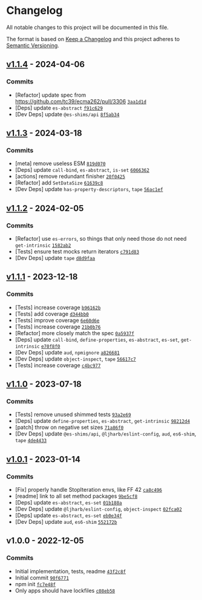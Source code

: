 # Changelog

All notable changes to this project will be documented in this file.

The format is based on [Keep a Changelog](https://keepachangelog.com/en/1.0.0/)
and this project adheres to [Semantic Versioning](https://semver.org/spec/v2.0.0.html).

## [v1.1.4](https://github.com/es-shims/Set.prototype.isSubsetOf/compare/v1.1.3...v1.1.4) - 2024-04-06

### Commits

- [Refactor] update spec from https://github.com/tc39/ecma262/pull/3306 [`3aa1d1d`](https://github.com/es-shims/Set.prototype.isSubsetOf/commit/3aa1d1d527ed5b6a39e442f11768b3a44d83a0a0)
- [Deps] update `es-abstract` [`f91c629`](https://github.com/es-shims/Set.prototype.isSubsetOf/commit/f91c629ce397af4c9b4d2eee535d81e82e07e618)
- [Dev Deps] update `@es-shims/api` [`8f5ab34`](https://github.com/es-shims/Set.prototype.isSubsetOf/commit/8f5ab34a569e5cb1725a1a33d55dbf285eb29dc6)

## [v1.1.3](https://github.com/es-shims/Set.prototype.isSubsetOf/compare/v1.1.2...v1.1.3) - 2024-03-18

### Commits

- [meta] remove useless ESM [`819d070`](https://github.com/es-shims/Set.prototype.isSubsetOf/commit/819d070bee5f139d65c195a715364df212016df8)
- [Deps] update `call-bind`, `es-abstract`, `is-set` [`6066362`](https://github.com/es-shims/Set.prototype.isSubsetOf/commit/6066362e409dbfc9307ef922a9adb9eced67f6b1)
- [actions] remove redundant finisher [`20f0425`](https://github.com/es-shims/Set.prototype.isSubsetOf/commit/20f042504fdc82bbd3c494b01aa770d95250cdfa)
- [Refactor] add `SetDataSize` [`61639c8`](https://github.com/es-shims/Set.prototype.isSubsetOf/commit/61639c88b2b8a0b73be0fb8428f40a9b313828f0)
- [Dev Deps] update `has-property-descriptors`, `tape` [`56ac1ef`](https://github.com/es-shims/Set.prototype.isSubsetOf/commit/56ac1ef2552d14bcaf69aaf643c49fce6d8357dd)

## [v1.1.2](https://github.com/es-shims/Set.prototype.isSubsetOf/compare/v1.1.1...v1.1.2) - 2024-02-05

### Commits

- [Refactor] use `es-errors`, so things that only need those do not need `get-intrinsic` [`1582ab2`](https://github.com/es-shims/Set.prototype.isSubsetOf/commit/1582ab2eba32ed4415e4d00eebae072b0af9c326)
- [Tests] ensure test mocks return iterators [`c791d83`](https://github.com/es-shims/Set.prototype.isSubsetOf/commit/c791d839602514006c8a6409da3525aa4b80f7e5)
- [Dev Deps] update `tape` [`d8d9faa`](https://github.com/es-shims/Set.prototype.isSubsetOf/commit/d8d9faa754dfc4ca83233f76d6d7653008c7f34e)

## [v1.1.1](https://github.com/es-shims/Set.prototype.isSubsetOf/compare/v1.1.0...v1.1.1) - 2023-12-18

### Commits

- [Tests] increase coverage [`b96162b`](https://github.com/es-shims/Set.prototype.isSubsetOf/commit/b96162b841bf076936559315f09394ddd7382037)
- [Tests] add coverage [`d344bb0`](https://github.com/es-shims/Set.prototype.isSubsetOf/commit/d344bb0705f74016a584e54812fc420780a9317f)
- [Tests] improve coverage [`6e60d6e`](https://github.com/es-shims/Set.prototype.isSubsetOf/commit/6e60d6ebc600a5c069f7d2740a17c1d586d8cfca)
- [Tests] increase coverage [`21b0b76`](https://github.com/es-shims/Set.prototype.isSubsetOf/commit/21b0b76a5e0fc1894f7a7413daa3e5725f52c400)
- [Refactor] more closely match the spec [`0a5937f`](https://github.com/es-shims/Set.prototype.isSubsetOf/commit/0a5937f2bf71caa9630b12180c3d85951450c09f)
- [Deps] update `call-bind`, `define-properties`, `es-abstract`, `es-set`, `get-intrinsic` [`e70f8f0`](https://github.com/es-shims/Set.prototype.isSubsetOf/commit/e70f8f0fec973866d75f2bea66fc1df2c8c3d7d2)
- [Dev Deps] update `aud`, `npmignore` [`a826681`](https://github.com/es-shims/Set.prototype.isSubsetOf/commit/a8266814db4dbc92b1f8179e221aa80fb043e687)
- [Dev Deps] update `object-inspect`, `tape` [`56617c7`](https://github.com/es-shims/Set.prototype.isSubsetOf/commit/56617c71e4d91d67f976c624831ef69c23b5a471)
- [Tests] increase coverage [`c4bc977`](https://github.com/es-shims/Set.prototype.isSubsetOf/commit/c4bc9772b3bbc112d103da32b08129bf1683ad4f)

## [v1.1.0](https://github.com/es-shims/Set.prototype.isSubsetOf/compare/v1.0.1...v1.1.0) - 2023-07-18

### Commits

- [Tests] remove unused shimmed tests [`93a2e69`](https://github.com/es-shims/Set.prototype.isSubsetOf/commit/93a2e6914088777ac2d5cacee5ae8ed2a739c717)
- [Deps] update `define-properties`, `es-abstract`, `get-intrinsic` [`98212d4`](https://github.com/es-shims/Set.prototype.isSubsetOf/commit/98212d43598fb61d75b6b153487da2b8b14e5446)
- [patch] throw on negative set sizes [`71a86f0`](https://github.com/es-shims/Set.prototype.isSubsetOf/commit/71a86f08138720405674635da2c69baa65ba81a0)
- [Dev Deps] update `@es-shims/api`, `@ljharb/eslint-config`, `aud`, `es6-shim`, `tape` [`4de4433`](https://github.com/es-shims/Set.prototype.isSubsetOf/commit/4de44331e8737a0aa11dfdeb5d034a102a0d5fd8)

## [v1.0.1](https://github.com/es-shims/Set.prototype.isSubsetOf/compare/v1.0.0...v1.0.1) - 2023-01-14

### Commits

- [Fix] properly handle StopIteration envs, like FF 42 [`ca8c496`](https://github.com/es-shims/Set.prototype.isSubsetOf/commit/ca8c496cb81641e949fcd2ca9c1555d6a37aeac4)
- [readme] link to all set method packages [`9be5cf8`](https://github.com/es-shims/Set.prototype.isSubsetOf/commit/9be5cf8b1900fa37dd35dd87796409793ec86879)
- [Deps] update `es-abstract`, `es-set` [`01b188a`](https://github.com/es-shims/Set.prototype.isSubsetOf/commit/01b188a40ad8065a16f0bd03133aeadf2e89198d)
- [Dev Deps] update `@ljharb/eslint-config`, `object-inspect` [`02fca02`](https://github.com/es-shims/Set.prototype.isSubsetOf/commit/02fca020323133477b0487fd8aadce678a630bcb)
- [Deps] update `es-abstract`, `es-set` [`eb0e34f`](https://github.com/es-shims/Set.prototype.isSubsetOf/commit/eb0e34f67586516bc0d77ae488e270b050473aea)
- [Dev Deps] update `aud`, `es6-shim` [`552172b`](https://github.com/es-shims/Set.prototype.isSubsetOf/commit/552172bb16fe34f9f5da50254c64516b5696b7e2)

## v1.0.0 - 2022-12-05

### Commits

- Initial implementation, tests, readme [`43f2c8f`](https://github.com/es-shims/Set.prototype.isSubsetOf/commit/43f2c8fa8be2dc7113ad8099e705d88ebaf8901b)
- Initial commit [`90f6771`](https://github.com/es-shims/Set.prototype.isSubsetOf/commit/90f67717a64d9ecf3b8ca4f199080984041482ee)
- npm init [`fc7e48f`](https://github.com/es-shims/Set.prototype.isSubsetOf/commit/fc7e48f876c96145747a7dc38af8f2986dd9ba2c)
- Only apps should have lockfiles [`c08eb58`](https://github.com/es-shims/Set.prototype.isSubsetOf/commit/c08eb58ed68142cba2a8126569c1d2ee87f11e8d)
